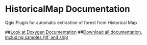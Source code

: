 # HistoricalMap Documentation
Qgis Plugin for automatic extraction of forest from Historical Map

##<a href="https://rawgit.com/lennepkade/HistoricalMap/documentation/html/index.html">Look at Doxygen Documentation</a>
##<a href="https://github.com/lennepkade/HistoricalMap/archive/documentation.zip">Download all documentation, including samples (tif, and shp)</a>
